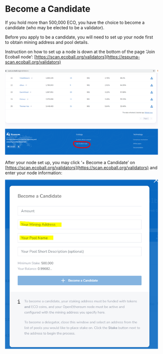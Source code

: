 # Become a Candidate

If you hold more than 500,000 ECO, you have the choice to become a candidate (who may be elected to be a validator).&#x20;

Before you apply to be a candidate, you will need to set up your node first to obtain mining address and pool details.&#x20;

Instruction on how to set up a node is down at the bottom of the page ‘Join Ecoball node’: [https://scan.ecoball.org/validators](https://espuma-scan.ecoball.org/validators)

![click  ‘Join Ecoball node’](../../.gitbook/assets/111.png)

After your node set up, you may click ‘+ Become a Candidate’ on [https://scan.ecoball.org/validators](https://scan.ecoball.org/validators) and enter your node information:

![enter your node info](../../.gitbook/assets/112.png)
